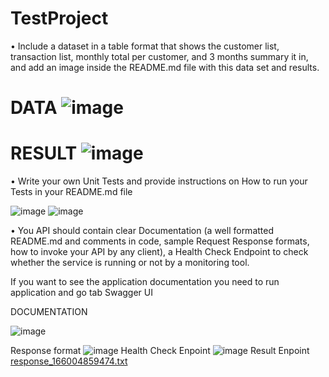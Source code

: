 # TestProject

•	Include a dataset in a table format that shows the customer list, transaction list, monthly total per customer, and 3 months summary it in, and add an image inside the README.md file with this data set and results.

DATA
![image](https://user-images.githubusercontent.com/38050766/183423614-aa55a06d-20c1-4a55-9832-045ea5a657d8.png)
==============================================================================================================
RESULT
![image](https://user-images.githubusercontent.com/38050766/183424026-ae8d1964-2251-4b3f-b4e0-b0f3d1857c45.png)
==============================================================================================================
•	Write your own Unit Tests and provide instructions on How to run your Tests in your README.md file 

![image](https://user-images.githubusercontent.com/38050766/183425239-76fe9473-6d15-44a3-afcf-415ba5aeed38.png)
![image](https://user-images.githubusercontent.com/38050766/183425469-37810aa6-333a-4ee9-9607-c4beb8dfbf47.png)

•	You API should contain clear Documentation (a well formatted README.md and comments in code, sample Request Response formats, how to invoke your API by any client), a Health Check Endpoint to check whether the service is running or not by a monitoring tool.

If you want to see the application documentation you need to run application and go tab Swagger UI

DOCUMENTATION

![image](https://user-images.githubusercontent.com/38050766/183432034-ce9e9428-1843-4261-ab7a-f96afc262e3e.png)

Response format
![image](https://user-images.githubusercontent.com/38050766/183647765-76c0f867-125f-4e97-897f-b400135f9487.png)
Health Check Enpoint
![image](https://user-images.githubusercontent.com/38050766/183648069-1bca304a-1aab-47c1-b5eb-3261b15bdac5.png)
Result Enpoint
[response_166004859474.txt](https://github.com/ILRI2018/TestProject/files/9290479/response_166004859474.txt)










